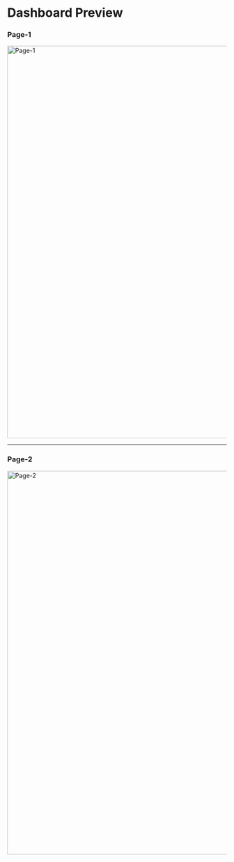 
<h1>Dashboard Preview</h1>

<h3>Page-1</h3>
<img width="901" alt="Page-1" src="https://github.com/user-attachments/assets/53b04000-94af-44c6-82ac-fba5bb551293">

<hr>

<h3>Page-2</h3>
<img width="881" alt="Page-2" src="https://github.com/user-attachments/assets/8be8c21d-03dc-4f58-a2ee-f72e0651c5aa">

